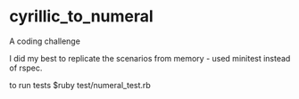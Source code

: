 # cyrillic_to_numeral
A coding challenge

I did my best to replicate the scenarios from memory -  used minitest instead of rspec.

to run tests
$ruby test/numeral_test.rb
